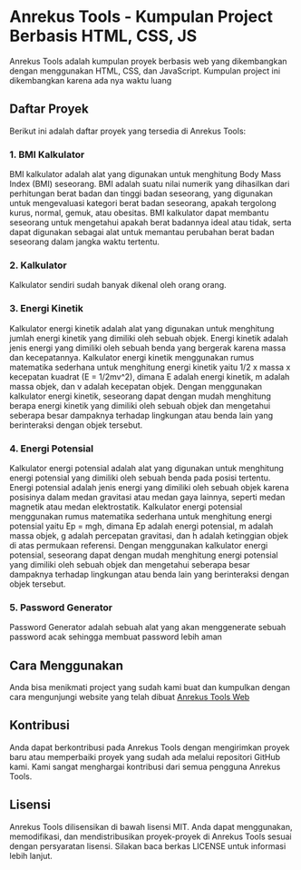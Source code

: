 # Anrekus Tools - Kumpulan Project Berbasis HTML, CSS, JS

Anrekus Tools adalah kumpulan proyek berbasis web yang dikembangkan dengan menggunakan HTML, CSS, dan JavaScript.
Kumpulan project ini dikembangkan karena ada nya waktu luang

## Daftar Proyek

Berikut ini adalah daftar proyek yang tersedia di Anrekus Tools:

### 1. BMI Kalkulator

BMI kalkulator adalah alat yang digunakan untuk menghitung Body Mass Index (BMI) seseorang. BMI adalah suatu nilai numerik yang dihasilkan dari perhitungan berat badan dan tinggi badan seseorang, yang digunakan untuk mengevaluasi kategori berat badan seseorang, apakah tergolong kurus, normal, gemuk, atau obesitas. BMI kalkulator dapat membantu seseorang untuk mengetahui apakah berat badannya ideal atau tidak, serta dapat digunakan sebagai alat untuk memantau perubahan berat badan seseorang dalam jangka waktu tertentu.

### 2. Kalkulator

Kalkulator sendiri sudah banyak dikenal oleh orang orang.

### 3. Energi Kinetik

Kalkulator energi kinetik adalah alat yang digunakan untuk menghitung jumlah energi kinetik yang dimiliki oleh sebuah objek. Energi kinetik adalah jenis energi yang dimiliki oleh sebuah benda yang bergerak karena massa dan kecepatannya. Kalkulator energi kinetik menggunakan rumus matematika sederhana untuk menghitung energi kinetik yaitu 1/2 x massa x kecepatan kuadrat (E = 1/2mv^2), dimana E adalah energi kinetik, m adalah massa objek, dan v adalah kecepatan objek. Dengan menggunakan kalkulator energi kinetik, seseorang dapat dengan mudah menghitung berapa energi kinetik yang dimiliki oleh sebuah objek dan mengetahui seberapa besar dampaknya terhadap lingkungan atau benda lain yang berinteraksi dengan objek tersebut.

### 4. Energi Potensial

Kalkulator energi potensial adalah alat yang digunakan untuk menghitung energi potensial yang dimiliki oleh sebuah benda pada posisi tertentu. Energi potensial adalah jenis energi yang dimiliki oleh sebuah objek karena posisinya dalam medan gravitasi atau medan gaya lainnya, seperti medan magnetik atau medan elektrostatik. Kalkulator energi potensial menggunakan rumus matematika sederhana untuk menghitung energi potensial yaitu Ep = mgh, dimana Ep adalah energi potensial, m adalah massa objek, g adalah percepatan gravitasi, dan h adalah ketinggian objek di atas permukaan referensi. Dengan menggunakan kalkulator energi potensial, seseorang dapat dengan mudah menghitung energi potensial yang dimiliki oleh sebuah objek dan mengetahui seberapa besar dampaknya terhadap lingkungan atau benda lain yang berinteraksi dengan objek tersebut.

### 5. Password Generator

Password Generator adalah sebuah alat yang akan menggenerate sebuah password acak sehingga membuat password lebih aman

## Cara Menggunakan

Anda bisa menikmati project yang sudah kami buat dan kumpulkan dengan cara mengunjungi website yang telah dibuat [Anrekus Tools Web](https://tools.anrekus.tech)

## Kontribusi

Anda dapat berkontribusi pada Anrekus Tools dengan mengirimkan proyek baru atau memperbaiki proyek yang sudah ada melalui repositori GitHub kami. Kami sangat menghargai kontribusi dari semua pengguna Anrekus Tools.

## Lisensi

Anrekus Tools dilisensikan di bawah lisensi MIT. Anda dapat menggunakan, memodifikasi, dan mendistribusikan proyek-proyek di Anrekus Tools sesuai dengan persyaratan lisensi. Silakan baca berkas LICENSE untuk informasi lebih lanjut.
